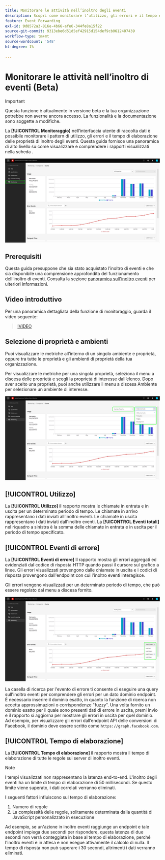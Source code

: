 ```yaml
---
title: Monitorare le attività nell’inoltro degli eventi
description: Scopri come monitorare l’utilizzo, gli errori e il tempo di elaborazione nelle proprietà di inoltro degli eventi.
feature: Event Forwarding
exl-id: 9d8572a3-816e-4b66-afe6-344fe8a15f22
source-git-commit: 9313ebe6d51d5ef42915d154def9cb0612407439
workflow-type: tm+mt
source-wordcount: '548'
ht-degree: 1%

---
```


# Monitorare le attività nell’inoltro di eventi (Beta)

>[!IMPORTANT]
>
>Questa funzione è attualmente in versione beta e la tua organizzazione potrebbe non averne ancora accesso. La funzionalità e la documentazione sono soggette a modifiche.

La **[!UICONTROL Monitoraggio]** nell’interfaccia utente di raccolta dati è possibile monitorare i pattern di utilizzo, gli errori e il tempo di elaborazione delle proprietà di inoltro degli eventi. Questa guida fornisce una panoramica di alto livello su come visualizzare e comprendere i rapporti visualizzati nella scheda .

![Immagine che mostra la scheda di monitoraggio nell’interfaccia utente di Raccolta dati](../../images/ui/event-forwarding/monitoring/monitoring-tab.png)

## Prerequisiti

Questa guida presuppone che sia stato acquistato l’inoltro di eventi e che sia disponibile una comprensione approfondita del funzionamento dell’inoltro di eventi. Consulta la sezione [panoramica sull&#39;inoltro eventi](./overview.md) per ulteriori informazioni.

## Video introduttivo

Per una panoramica dettagliata della funzione di monitoraggio, guarda il video seguente:

>[!VIDEO](https://video.tv.adobe.com/v/343999?quality=12&learn=on)

## Selezione di proprietà e ambienti

Puoi visualizzare le metriche all’interno di un singolo ambiente e proprietà, oppure tra tutte le proprietà e gli ambienti di proprietà della tua organizzazione.

Per visualizzare le metriche per una singola proprietà, seleziona il menu a discesa delle proprietà e scegli la proprietà di interesse dall’elenco. Dopo aver scelto una proprietà, puoi anche utilizzare il menu a discesa Ambiente per selezionare un ambiente di interesse.

![Immagine che mostra i menu a discesa dell’ambiente delle proprietà nell’interfaccia utente](../../images/ui/event-forwarding/monitoring/property-environment.png)

## [!UICONTROL Utilizzo]

La **[!UICONTROL Utilizzo]** il rapporto mostra le chiamate in entrata e in uscita per un determinato periodo di tempo. Le chiamate in arrivo rappresentano i dati inviati all’inoltro eventi. Le chiamate in uscita rappresentano i dati inviati dall&#39;inoltro eventi. La **[!UICONTROL Eventi totali]** nel riquadro a sinistra è la somma delle chiamate in entrata e in uscita per il periodo di tempo specificato.

## [!UICONTROL Eventi di errore]

La **[!UICONTROL Eventi di errore]** Il rapporto mostra gli errori aggregati ed evidenziati dal codice di risposta HTTP quando passi il cursore sul grafico a linee. Gli errori visualizzati provengono dalle chiamate in uscita e i codici di risposta provengono dall&#39;endpoint con cui l&#39;inoltro eventi interagisce.

Gli errori vengono visualizzati per un determinato periodo di tempo, che può essere regolato dal menu a discesa fornito.

![Immagine che mostra il menu a discesa del periodo di tempo per il rapporto Eventi di errore](../../images/ui/event-forwarding/monitoring/error-time.png)

La casella di ricerca per l&#39;evento di errore ti consente di eseguire una query sull&#39;inoltro eventi per comprendere gli errori per un dato dominio endpoint. È necessario inserire il dominio esatto, in quanto la funzione di ricerca non accetta approssimazioni o corrispondenze &quot;fuzzy&quot;. Una volta fornito un dominio esatto per il quale sono presenti dati di errore in uscita, premi Invio e il rapporto si aggiorna per mostrare gli errori in uscita per quel dominio. Ad esempio, per visualizzare gli errori dall’endpoint API delle conversioni di Facebook, il dominio deve essere scritto come `https://graph.facebook.com`.

## [!UICONTROL Tempo di elaborazione]

La **[!UICONTROL Tempo di elaborazione]** il rapporto mostra il tempo di elaborazione di tutte le regole sui server di inoltro eventi.

>[!NOTE]
>
>I tempi visualizzati non rappresentano la latenza end-to-end. L&#39;inoltro degli eventi ha un limite di tempo di elaborazione di 50 millisecondi. Se questo limite viene superato, i dati correlati verranno eliminati.

I seguenti fattori influiscono sul tempo di elaborazione:

1. Numero di regole
2. La complessità delle regole, solitamente determinata dalla quantità di JavaScript personalizzato in esecuzione

Ad esempio, se un&#39;azione in inoltro eventi raggiunge un endpoint e tale endpoint impiega due secondi per rispondere, questa latenza di due secondi non verrà conteggiata in base al tempo di elaborazione, perché l&#39;inoltro eventi è in attesa e non esegue attivamente il calcolo di nulla. Il tempo di risposta non può superare i 30 secondi, altrimenti i dati verranno eliminati.
